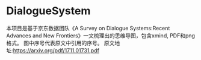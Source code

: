 # DialogueSystem
本项目是基于京东数据团队《A Survey on Dialogue Systems:Recent Advances and New Frontiers》一文梳理出的思维导图，包含xmind, PDF和png格式。
图中序号代表原文中引用的序号。
原文地址:https://arxiv.org/pdf/1711.01731.pdf
